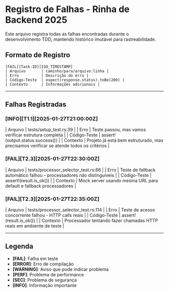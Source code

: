 # Registro de Falhas - Rinha de Backend 2025

Este arquivo registra todas as falhas encontradas durante o desenvolvimento TDD, mantendo histórico imutável para rastreabilidade.

## Formato de Registro
```
[FAIL][Task-ID][ISO_TIMESTAMP]
| Arquivo       | caminho/para/arquivo:linha |
| Erro          | Descrição do erro |
| Código-Teste  | expect(response.status).toBe(200) |
| Contexto      | Informações adicionais |
```

---

## Falhas Registradas

### [INFO][T1.1][2025-01-27T21:00:00Z]
| Arquivo       | tests/setup_test.rs:39 |
| Erro          | Teste passou, mas vamos verificar estrutura completa |
| Código-Teste  | assert!(output.status.success()) |
| Contexto      | Projeto já está bem estruturado, mas precisamos verificar se atende todos os critérios |

### [FAIL][T2.3][2025-01-27T22:30:00Z]
| Arquivo       | tests/processor_selector_test.rs:66 |
| Erro          | Teste de fallback automático falhou - processadores não distinguíveis |
| Código-Teste  | assert!(result.is_ok()) |
| Contexto      | Mock server usando mesma URL para default e fallback processadores |

### [FAIL][T2.3][2025-01-27T22:35:00Z]
| Arquivo       | tests/processor_selector_test.rs:114 |
| Erro          | Teste de acesso concorrente falhou - HTTP calls reais |
| Código-Teste  | assert!(result.is_ok()) |
| Contexto      | Processador tentando fazer chamadas HTTP reais em ambiente de teste |

---

## Legenda
- **[FAIL]**: Falha em teste
- **[ERROR]**: Erro de compilação
- **[WARNING]**: Aviso que pode indicar problema
- **[PERF]**: Problema de performance
- **[SEC]**: Problema de segurança
- **[INFO]**: Informação importante 